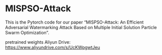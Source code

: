 # MISPSO-Attack
This is the Pytorch code for our paper “MISPSO-Attack: An Efficient Adversarial Watermarking Attack Based on Multiple Initial Solution Particle Swarm Optimization”.

pretrained weights Aliyun Drive: https://www.aliyundrive.com/s/UcKWpgwtJeu
